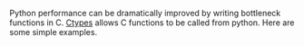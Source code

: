 Python performance can be dramatically improved by writing bottleneck functions in C. [Ctypes](https://docs.python.org/2/library/ctypes.html) allows C functions to be called from python. Here are some simple examples.
